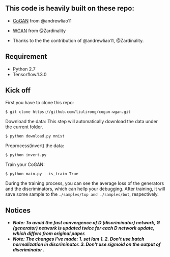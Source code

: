 ## This code is heavily built on these repo:   
- [CoGAN](https://github.com/carpedm20/DCGAN-tensorflow) from @andrewliao11
- [WGAN](https://github.com/mingyuliutw/CoGAN) from @Zardinality

- Thanks to the the contribution of @andrewliao11, @Zardinality.

## Requirement

- Python 2.7
- Tensorflow.1.3.0

## Kick off
First you have to clone this repo:
```
$ git clone https://github.com/liulirong/cogan-wgan.git
```
Download the data:
This step will automatically download the data under the current folder.
```
$ python download.py mnist
```
Preprocess(invert) the data:
```
$ python invert.py 
```
Train your CoGAN:
```
$ python main.py --is_train True
```
During the training process, you can see the average loss of the generators and the discriminators, which can hellp your debugging. After training, it will save some sample to the ```./samples/top and ./samples/bot```, respectively. 

## Notices
- ***Note: To avoid the fast convergence of D (discriminator) network, G (generator) network is updated twice for each D network update, which differs from original paper.***
- ***Note: The changes I've made: 1. set lam 1.  2. Don't use batch normalization in discriminator. 3. Don't use sigmoid on the output of discriminator .***


